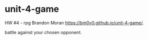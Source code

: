 # unit-4-game
HW #4 - rpg
Brandon Moran
https://bm0v0.github.io/unit-4-game/.

battle against your chosen opponent.
